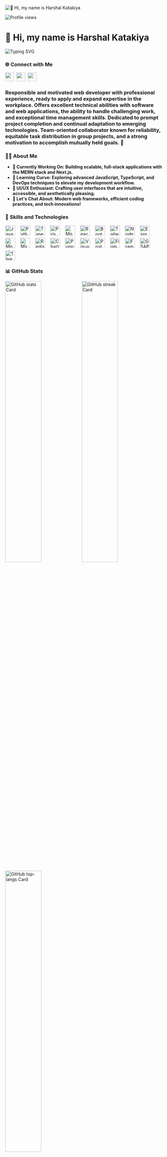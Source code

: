 ![👋 Hi, my name is Harshal Katakiya](https://miro.medium.com/v2/resize:fit:1358/0*FGD6BUzzZs1VJLuY.gif)

![Profile views](https://komarev.com/ghpvc/?username=Harshalkatakiya&label=Profile%20views&color=0e75b6&style=flat)

<div id="toc">
  <ul align="left" style="list-style: none; list-position: inside;">
    <summary>
      <h1>
        👋 Hi, my name is Harshal Katakiya
      </h1>
      <p align="left">
        <img src="https://readme-typing-svg.herokuapp.com?font=Fira+Code&size=20&duration=4000&pause=500&color=F7B801&width=435&lines=Building+Innovative+Web+Applications;Experienced+MERN+Stack+Developer;Let's+Create+Something+Amazing!+%F0%9F%9A%80" alt="Typing SVG" />
      </p>
    </summary>
  </ul>
</div>

### 🌐 Connect with Me

<p align="left"><a href="https://github.com/https://github.com/Harshalkatakiya" target="_blank"><img src="https://img.shields.io/badge/GitHub-100000?style=flat&logo=github&logoColor=white" height="28" style="margin-right: 4px"></a> <a href="https://www.instagram.com/https://www.instagram.com/harshal_katakiya_" target="_blank"><img src="https://img.shields.io/badge/Instagram-E4405F?style=flat&logo=instagram&logoColor=white" height="28" style="margin-right: 4px"></a> <a href="https://www.linkedin.com/in/https://www.linkedin.com/in/harshal-katakiya" target="_blank"><img src="https://img.shields.io/badge/LinkedIn-0077B5?style=flat&logo=linkedin&logoColor=white" height="28" style="margin-right: 4px"></a></p>

**<h3 align="left">Responsible and motivated web developer with professional experience, ready to apply and expand expertise in the workplace. Offers excellent technical abilities with software and web applications, the ability to handle challenging work, and exceptional time management skills. Dedicated to prompt project completion and continual adaptation to emerging technologies. Team-oriented collaborator known for reliability, equitable task distribution in group projects, and a strong motivation to accomplish mutually held goals. 🚀</h3>**

### 👨‍💻 About Me

- **🔭 Currently Working On: Building scalable, full-stack applications with the MERN stack and Next.js.**
- **🌱 Learning Curve: Exploring advanced JavaScript, TypeScript, and DevOps techniques to elevate my development workflow.**
- **🎨 UI/UX Enthusiast: Crafting user interfaces that are intuitive, accessible, and aesthetically pleasing.**
- **💬 Let's Chat About: Modern web frameworks, efficient coding practices, and tech innovations!**

### 💼 Skills and Technologies

<div style="display: flex; flex-wrap: wrap; gap: 8px; justify-content: left;"><img src="https://img.shields.io/badge/JavaScript-F7DF1C?logo=javascript&logoColor=white" height="32" alt="JavaScript" style="margin-right: 8px"> <img src="https://img.shields.io/badge/Python-306998?logo=python&logoColor=white" height="32" alt="Python" style="margin-right: 8px"> <img src="https://img.shields.io/badge/TypeScript-3178C6?logo=typescript&logoColor=white" height="32" alt="TypeScript" style="margin-right: 8px"> <img src="https://img.shields.io/badge/Prisma-2D3748?logo=prisma&logoColor=white" height="32" alt="Prisma" style="margin-right: 8px"> <img src="https://img.shields.io/badge/Mongoose-880000?logo=mongoose&logoColor=white" height="32" alt="Mongoose" style="margin-right: 8px"> <img src="https://img.shields.io/badge/React-20232A?logo=react&logoColor=61DAFB" height="32" alt="React" style="margin-right: 8px"> <img src="https://img.shields.io/badge/Bootstrap-563D7C?logo=bootstrap&logoColor=white" height="32" alt="Bootstrap" style="margin-right: 8px"> <img src="https://img.shields.io/badge/Tailwind_CSS-38B2AC?logo=tailwind-css&logoColor=white" height="32" alt="Tailwind CSS" style="margin-right: 8px"> <img src="https://img.shields.io/badge/Node.js-8CC84B?logo=node.js&logoColor=white" height="32" alt="Node.js" style="margin-right: 8px"> <img src="https://img.shields.io/badge/Express-000000?logo=express&logoColor=white" height="32" alt="Express" style="margin-right: 8px"> <img src="https://img.shields.io/badge/MongoDB-4EA94B?logo=mongodb&logoColor=white" height="32" alt="MongoDB" style="margin-right: 8px"> <img src="https://img.shields.io/badge/MySQL-4479A1?logo=mysql&logoColor=white" height="32" alt="MySQL" style="margin-right: 8px"> <img src="https://img.shields.io/badge/Redis-DC382D?logo=redis&logoColor=white" height="32" alt="Redis" style="margin-right: 8px"> <img src="https://img.shields.io/badge/Chart.js-FF6384?logo=chart.js&logoColor=white" height="32" alt="Chart.js" style="margin-right: 8px"> <img src="https://img.shields.io/badge/Puppeteer-40B5A4?logo=puppeteer&logoColor=white" height="32" alt="Puppeteer" style="margin-right: 8px"> <img src="https://img.shields.io/badge/Visual_Studio_Code-007ACC?logo=visual-studio-code&logoColor=white" height="32" alt="Visual Studio Code" style="margin-right: 8px"> <img src="https://img.shields.io/badge/Postman-FF6C37?logo=postman&logoColor=white" height="32" alt="Postman" style="margin-right: 8px"> <img src="https://img.shields.io/badge/Figma-F24E1E?logo=figma&logoColor=white" height="32" alt="Figma" style="margin-right: 8px"> <img src="https://img.shields.io/badge/Framer_Motion-0085FF?logo=framer&logoColor=white" height="32" alt="Framer Motion" style="margin-right: 8px"> <img src="https://img.shields.io/badge/GSAP-00D084?logo=gsap&logoColor=white" height="32" alt="GSAP" style="margin-right: 8px"> <img src="https://img.shields.io/badge/Three.js-000000?logo=three.js&logoColor=white" height="32" alt="Three.js" style="margin-right: 8px"></div>

### 📊 GitHub Stats

<p align="left">
  <img width="48%" src="https://github-readme-stats.vercel.app/api?username=Harshalkatakiya&theme=blue_navy&hide_title=false&hide_rank=false&show_icons=false&include_all_commits=false&count_private=true&line_height=23" alt="GitHub stats Card" />
  <img width="48%" src="https://streak-stats.demolab.com/?user=Harshalkatakiya&theme=blue-green&hide_border=false&date_format=M+j%5B%2C+Y%5D&mode=daily&hide_total_contributions=false&hide_current_streak=false&hide_longest_streak=false&card_height=200" alt="GitHub streak Card" />
</p>

<p align="left">
  <img width="48%" src="https://github-readme-stats.vercel.app/api/top-langs?username=Harshalkatakiya&theme=gotham&hide_title=false&layout=compact&langs_count=6&hide_progress=false&card_width=400" alt="GitHub top-langs Card" />
</p>

> _Want to work together? Feel free to reach out. I'm always open to new collaborations!_

### ⚡ Fun Facts

<div style="animation: fadeIn 3s;">
- 💻 <b>Favorite Code Editor:</b> VS Code with a splash of custom themes and extensions.<br />
- 🧑‍🎨 <b>Design Muse:</b> Inspired by minimalist design principles and engaging UI elements.<br />
- 🌍 <b>Languages I Speak:</b> English, Hindi, and the universal language of JavaScript!<br />
- 🕹️ <b>Tech Nerd:</b> Always looking to integrate the latest tech into my workflow.
</div>

#### <p style="animation: fadeIn 2s;">Thank you for stopping by! Don't forget to ⭐️ any projects you find interesting!</p>
